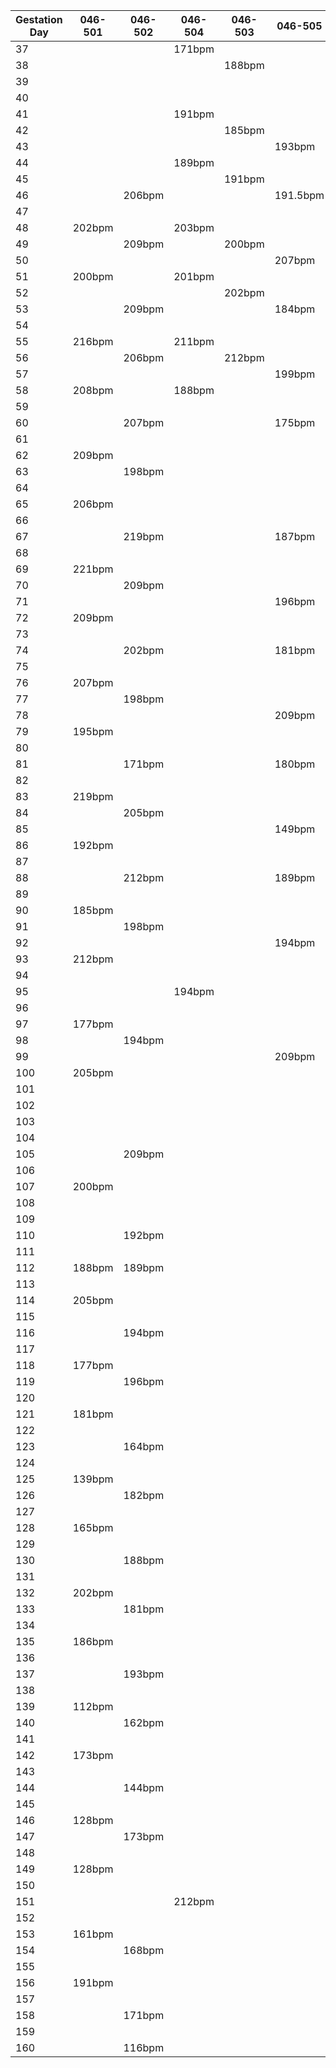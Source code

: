 
| Gestation Day | 046-501 |	046-502 | 046-504 |	046-503 | 046-505 |	046-506 | 046-507 | 046-508 |
| --- | --- | --- | --- | --- | --- | --- | --- | --- |
| 37 | | | 171bpm | | | | | |				
| 38 | | | | 188bpm| | 178bpm | | |	
| 39 |								
| 40 |							
| 41 | | | 191bpm | | | | | |							
| 42 | | | | 185bpm | | 183bpm | | |		
| 43 | | | | | 193bpm | | 183bpm | |	
| 44 | | | 189bpm | | | | | |				
| 45 | | | | 191bpm | | 199bpm | 213bpm | 187bpm |
| 46 | | 206bpm | | | 191.5bpm | | | |			
| 47 | | | | | | | | 200bpm |
| 48 | 202bpm | | 203bpm | | | | | |					
| 49 |	|	209bpm | | 200bpm |	|	202bpm | | |		
| 50 | | | | | 207bpm | 211bpm | |
| 51 | 200bpm |	| 201bpm | | | | | |				
| 52 | | | | 202bpm | | 205bpm | | 199bpm |
| 53 | | 209bpm | | | 184bpm | | 207bpm |	 |
| 54 |								
| 55 | 216bpm |	| 211bpm | | | | | |			
| 56 | | 206bpm | | 212bpm | | | | |				
| 57 | | | | | 199bpm |	206bpm | 226bpm | |	
| 58 | 208bpm | | 188bpm | | | | | |					
| 59 | | | | | | 196bpm | |	225bpm |
| 60 | | 207bpm | | | 175bpm | | 200bpm |
| 61 |								
| 62 | 209bpm| | | | | | | 209bpm |
| 63 | | 198bpm | | | | 178bpm| | |		
| 64 |								
| 65 | 206bpm | | | | | | | |						
| 66 | | | | | | 203bpm | | |	
| 67 | | 219bpm | | | 187bpm | | | |		
| 68 |								
| 69 | 221bpm |							
| 70 | | 209bpm | | | | 187bpm | | |		
| 71 | | | | | 196bpm |		
| 72 | 209bpm |						
| 73 | | | | | | | | 190bpm |
| 74 | | 202bpm | | | 181bpm |			
| 75 | | | | | | | | 186bpm |
| 76 | 207bpm |							
| 77 | | 198bpm |	| | | 200bpm |		
| 78 | | | | | 209bpm |			
| 79 | 195bpm |							
| 80 | | | | | | 199bpm |	
| 81 | | 171bpm | | | 180bpm |		
| 82 | | | | | | | | 220bpm |
| 83 | 219bpm |						
| 84 | | 205bpm | | | | 201bpm |	
| 85 | | | | | 149bpm |			
| 86 | 192bpm |						
| 87 | | | | | | | | 216bpm |
| 88 | | 212bpm | | | 189bpm |			
| 89 |								
| 90 | 185bpm | | | | | | | 204bpm |
| 91 | | 198bpm | | | | 182bpm |		
| 92 | | | | | 194bpm |			
| 93 | 212bpm |						
| 94 | | | | | | 187bpm | | 201bpm |
| 95 | | | 194bpm | | | 207bpm |			
| 96 |								
| 97 | 177bpm | | | | | | | 176bpm |
| 98 | | 194bpm | | | | 192bpm |		
| 99 | | | | | 209bpm |		
| 100 | 205bpm |						
| 101 |								
| 102 | | | | | | | | 184bpm |
| 103 |								
| 104 | | | | | | | | 174bpm |
| 105 | | 209bpm | | | | 186bpm |	
| 106 |							
| 107 | 200bpm | | | | | 172bpm |	
| 108 | | | | | | | | 203bpm |
| 109 |								
| 110 | | 192bpm |					
| 111 |							
| 112 | 188bpm | 189bpm | | | | 176bpm |		
| 113 |								
| 114 |	205bpm |							
| 115 |	| | | | | | | 198bpm |
| 116 | | 194bpm |						
| 117 |								
| 118 | 177bpm | | | | | | | 185bpm |
| 119 | | 196bpm | | | | 177bpm |		
| 120 |								
| 121 |	181bpm |						
| 122 | | | | | | 183bpm |	
| 123 | | 164bpm |						
| 124 |								
| 125 | 139bpm | | | | | | | 197bpm |
| 126 | | 182bpm |						
| 127 |								
| 128 | 165bpm |							
| 129 | | | | | | | | 186bpm |
| 130	| | 188bpm |						
| 131	|							
| 132	|	202bpm | | | | | | | 189.3bpm |
| 133	|	 | 181bpm | | | | 157bpm |		
| 134	|								
| 135	| 186bpm | | | | | 170bpm |		
| 136	| | | | | | | |180bpm |
| 137	| | 193bpm |						
| 138	|								
| 139	| 112bpm | | | | | | | 205.3bpm |
| 140 | | 162bpm |						
| 141 |								
| 142 |	173bpm | | | | | 186bpm |	
| 143 | | | | | | | | 206bpm |
| 144 | | 144bpm |						
| 145 |							
| 146 | 128bpm | | | | | | | 219.6bpm |
| 147 | | 173bpm | | | | 183bpm |	
| 148 |							
| 149 |	128bpm |							
| 150 | | | | | | 155bpm | | 184bpm |
| 151 | | | 212bpm |						
| 152 |								
| 153 | 161bpm | | | | | | | 192bpm |
| 154 | | 168bpm | | | | 188bpm |	
| 155 |								
| 156 | 191bpm |							
| 157 | | | | | |	172bpm | | 182bpm |
| 158 | | 171bpm |	| | | 174bpm |		
| 159 | | | | | | | | 179bpm |
| 160 | | 116bpm |						
